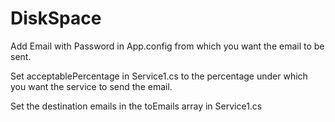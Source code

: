 # DiskSpace

Add Email with Password in App.config from which you want the email to be sent.

Set acceptablePercentage in Service1.cs to the percentage under which you want the service to send the email.

Set the destination emails in the toEmails array in Service1.cs
